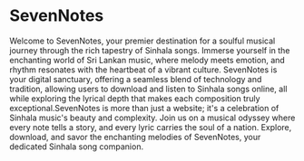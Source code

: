 # SevenNotes
Welcome to SevenNotes, your premier destination for a soulful musical journey through the rich tapestry of Sinhala songs. Immerse yourself in the enchanting world of Sri Lankan music, where melody meets emotion, and rhythm resonates with the heartbeat of a vibrant culture. SevenNotes is your digital sanctuary, offering a seamless blend of technology and tradition, allowing users to download and listen to Sinhala songs online, all while exploring the lyrical depth that makes each composition truly exceptional.SevenNotes is more than just a website; it's a celebration of Sinhala music's beauty and complexity. Join us on a musical odyssey where every note tells a story, and every lyric carries the soul of a nation. Explore, download, and savor the enchanting melodies of SevenNotes, your dedicated Sinhala song companion.
